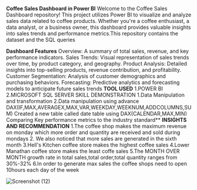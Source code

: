 
**Coffee Sales Dashboard in Power BI**
Welcome to the Coffee Sales Dashboard repository! This project utilizes Power BI to visualize and analyze sales data related to coffee products. Whether you're a coffee enthusiast, a data analyst, or a business owner, this dashboard provides valuable insights into sales trends and performance metrics.This repository contains the dataset and the SQL queries

**Dashboard Features**
Overview: A summary of total sales, revenue, and key performance indicators.
Sales Trends: Visual representation of sales trends over time, by product category, and geography.
Product Analysis: Detailed insights into top-selling products, revenue contribution, and profitability.
Customer Segmentation: Analysis of customer demographics and purchasing behaviors.
Forecasting: Predictive analytics and forecasting models to anticipate future sales trends
**TOOL USED**
1.POWER  BI
2.MICROSOFT SQL SERVER
SKILL DEMONSTRATION
1.Data Manipulation and transformation
2.Data manipulation using advance DAX(IF,MAX,AVERAGEX,MAX,VAR,WEEKDAY,WEEKNUM,ADDCOLUMNS,SUM)
Created a new table called date table using DAX(CALENDAR,MAX,MIN)
Comparing Key performance metrics to the industry standard**
**INSIGHTS AND RECOMMENDATION**
1.The coffee shop makes the maximum revenue on monday which more order and quantity are received and sold during mondays
2. We also noticed that more sales are generated in  the sixth month
3.Hell's Kitchen coffee store makes the highest coffee sales 
4.Lower Manathan coffee store makes the least coffe sales 
5.The MONTH OVER MONTH growth rate in total sales,total order,total quantity ranges from 30%-32%
6.In order to generate max sales the coffee shops need to open 10hours each day of the week 


![Screenshot (12)](https://github.com/bjgba/COFFE-SALES-DASHBOARD/assets/162343390/a3f3250e-dcff-4bc8-93d3-ea37e650fc9a)



